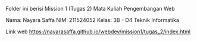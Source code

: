 Folder ini berisi Mission 1 (Tugas 2) Mata Kuliah Pengembangan Web

Nama: Nayara Saffa NIM: 211524052 Kelas: 3B - D4 Teknik Informatika

Link web https://nayarasaffa.github.io/webdev/mission1/tugas_2/index.html
